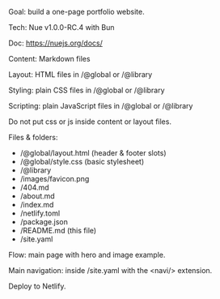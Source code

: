 Goal: build a one-page portfolio website.

Tech: Nue v1.0.0-RC.4 with Bun

Doc: https://nuejs.org/docs/

Content: Markdown files

Layout: HTML files in /@global or /@library

Styling: plain CSS files in /@global or /@library

Scripting: plain JavaScript files in /@global or /@library

Do not put css or js inside content or layout files.

Files & folders:

- /@global/layout.html (header & footer slots)
- /@global/style.css (basic stylesheet)
- /@library
- /images/favicon.png
- /404.md
- /about.md
- /index.md
- /netlify.toml
- /package.json
- /README.md (this file)
- /site.yaml

Flow: main page with hero and image example.

Main navigation: inside /site.yaml with the \<navi/> extension.

Deploy to Netlify.
